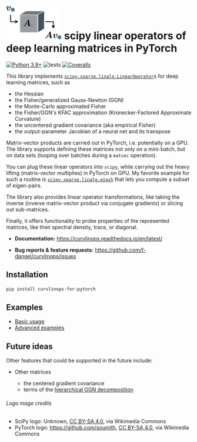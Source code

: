 # <img alt="Logo" src="./docs/rtd/assets/logo.svg" height="90"> scipy linear operators of deep learning matrices in PyTorch

[![Python
3.9+](https://img.shields.io/badge/python-3.9+-blue.svg)](https://www.python.org/downloads/release/python-390/)
![tests](https://github.com/f-dangel/curvature-linear-operators/actions/workflows/test.yaml/badge.svg)
[![Coveralls](https://coveralls.io/repos/github/f-dangel/curvlinops/badge.svg?branch=main)](https://coveralls.io/github/f-dangel/curvlinops)

This library implements
[`scipy.sparse.linalg.LinearOperator`](https://docs.scipy.org/doc/scipy/reference/generated/scipy.sparse.linalg.LinearOperator.html)s
for deep learning matrices, such as

- the Hessian
- the Fisher/generalized Gauss-Newton (GGN)
- the Monte-Carlo approximated Fisher
- the Fisher/GGN's KFAC approximation (Kronecker-Factored Approximate Curvature)
- the uncentered gradient covariance (aka empirical Fisher)
- the output-parameter Jacobian of a neural net and its transpose

Matrix-vector products are carried out in PyTorch, i.e. potentially on a GPU.
The library supports defining these matrices not only on a mini-batch, but
on data sets (looping over batches during a `matvec` operation).

You can plug these linear operators into `scipy`, while carrying out the heavy
lifting (matrix-vector multiplies) in PyTorch on GPU. My favorite example for
such a routine is
[`scipy.sparse.linalg.eigsh`](https://docs.scipy.org/doc/scipy/reference/generated/scipy.sparse.linalg.eigsh.html)
that lets you compute a subset of eigen-pairs.

The library also provides linear operator transformations, like taking the
inverse (inverse matrix-vector product via conjugate gradients) or slicing out
sub-matrices.

Finally, it offers functionality to probe properties of the represented
matrices, like their spectral density, trace, or diagonal.

- **Documentation:** https://curvlinops.readthedocs.io/en/latest/

- **Bug reports & feature requests:**
  https://github.com/f-dangel/curvlinops/issues

## Installation

```bash
pip install curvlinops-for-pytorch
```

## Examples

- [Basic
  usage](https://curvlinops.readthedocs.io/en/latest/basic_usage/example_matrix_vector_products.html)
- [Advanced
  examples](https://curvlinops.readthedocs.io/en/latest/basic_usage/index.html)

## Future ideas

Other features that could be supported in the future include:

- Other matrices

  - the centered gradient covariance
  - terms of the [hierarchical GGN
    decomposition](https://arxiv.org/abs/2008.11865)

###### Logo mage credits
- SciPy logo: Unknown, [CC BY-SA
  4.0](https://creativecommons.org/licenses/by-sa/4.0), via Wikimedia Commons
- PyTorch logo: https://github.com/soumith, [CC BY-SA
  4.0](https://creativecommons.org/licenses/by-sa/4.0), via Wikimedia Commons
